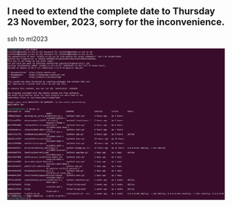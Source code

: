 ## I need to extend the complete date to Thursday 23 November, 2023, sorry for the inconvenience.

ssh to ml2023

![Car Price Prediction System_A2](ssh_to_ml2023.png)
